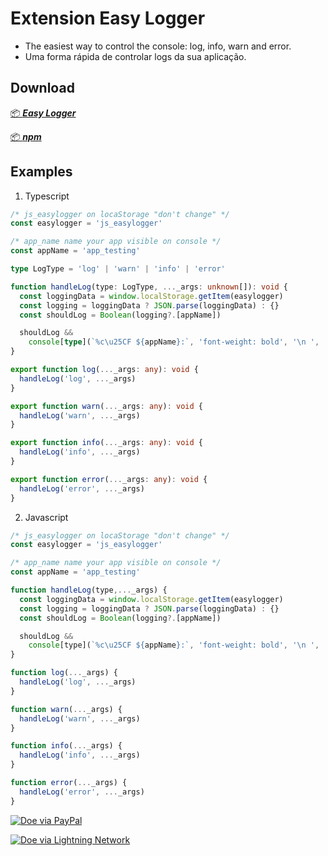 # Extension Easy Logger
- The easiest way to control the console: log, info, warn and error.
- Uma forma rápida de controlar logs da sua aplicação.

## Download
[ 📦 ***Easy Logger***](https://chromewebstore.google.com/detail/easy-logger/enoegidahmndmbflkcnanembemogpddp)

[ 📦 ***npm***](https://www.npmjs.com/package/easy-logger-dev)

## Examples

1. Typescript
```ts
/* js_easylogger on locaStorage "don't change" */
const easylogger = 'js_easylogger'

/* app_name name your app visible on console */
const appName = 'app_testing'

type LogType = 'log' | 'warn' | 'info' | 'error'

function handleLog(type: LogType, ..._args: unknown[]): void {
  const loggingData = window.localStorage.getItem(easylogger)
  const logging = loggingData ? JSON.parse(loggingData) : {}
  const shouldLog = Boolean(logging?.[appName])

  shouldLog &&
    console[type](`%c\u25CF ${appName}:`, 'font-weight: bold', '\n ', ..._args)
}

export function log(..._args: any): void {
  handleLog('log', ..._args)
}

export function warn(..._args: any): void {
  handleLog('warn', ..._args)
}

export function info(..._args: any): void {
  handleLog('info', ..._args)
}

export function error(..._args: any): void {
  handleLog('error', ..._args)
}
```

2. Javascript
```js
/* js_easylogger on locaStorage "don't change" */
const easylogger = 'js_easylogger'

/* app_name name your app visible on console */
const appName = 'app_testing'

function handleLog(type,..._args) {
  const loggingData = window.localStorage.getItem(easylogger)
  const logging = loggingData ? JSON.parse(loggingData) : {}
  const shouldLog = Boolean(logging?.[appName])

  shouldLog &&
    console[type](`%c\u25CF ${appName}:`, 'font-weight: bold', '\n ', ..._args)
}

function log(..._args) {
  handleLog('log', ..._args)
}

function warn(..._args) {
  handleLog('warn', ..._args)
}

function info(..._args) {
  handleLog('info', ..._args)
}

function error(..._args) {
  handleLog('error', ..._args)
}
```

[![Doe via PayPal](https://img.shields.io/badge/Doe-via%20PayPal-blue)](https://www.paypal.com/donate/?hosted_button_id=SGZ4XU7T4GR7E)

[![Doe via Lightning Network](https://img.shields.io/badge/Doe-via%20Lightning%20Network-orange)](https://getalby.com/p/hiddenuuid)

